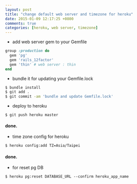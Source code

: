 ```yaml
---
layout: post
title: "change default web server and timezone for heroku"
date: 2015-01-09 12:17:25 +0800
comments: true
categories: [heroku, web server, timezone]
---
```

- add web server gem to your Gemfile
``` ruby
group :production do
  gem 'pg'
  gem 'rails_12factor'
  gem 'thin' # web server : thin
end
```
- bundle it for updating your Gemfile.lock
``` bash
$ bundle install
$ git add .
$ git commit -am 'bundle and update Gemfile.lock'
```
- deploy to heroku
```
$ git push heroku master
```
#### done.

- time zone config for heroku
``` bash
$ heroku config:add TZ=Asia/Taipei
```
#### done.

- for reset pg DB
```
$ heroku pg:reset DATABASE_URL --confirm heroku_app_name
```

